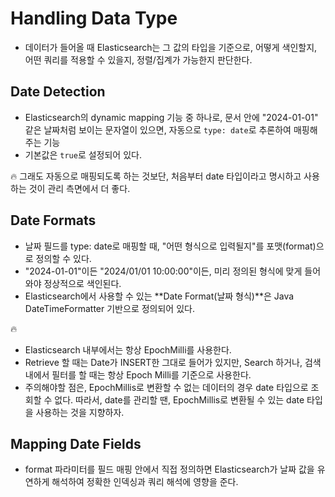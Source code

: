 # Handling Data Type
- 데이터가 들어올 때 Elasticsearch는 그 값의 타입을 기준으로, 어떻게 색인할지, 어떤 쿼리를 적용할 수 있을지, 정렬/집계가 가능한지 판단한다.

## Date Detection
- Elasticsearch의 dynamic mapping 기능 중 하나로, 문서 안에 "2024-01-01" 같은 날짜처럼 보이는 문자열이 있으면, 자동으로 `type: date`로 추론하여 매핑해주는 기능
- 기본값은 `true`로 설정되어 있다.

🔥 그래도 자동으로 매핑되도록 하는 것보단, 처음부터 date 타입이라고 명시하고 사용하는 것이 관리 측면에서 더 좋다. 

## Date Formats
- 날짜 필드를 type: date로 매핑할 때, "어떤 형식으로 입력될지"를 포맷(format)으로 정의할 수 있다.
- "2024-01-01"이든 "2024/01/01 10:00:00"이든, 미리 정의된 형식에 맞게 들어와야 정상적으로 색인된다.
- Elasticsearch에서 사용할 수 있는 **Date Format(날짜 형식)**은 Java DateTimeFormatter 기반으로 정의되어 있다.

🔥 
- Elasticsearch 내부에서는 항상 EpochMilli를 사용한다.
- Retrieve 할 때는 Date가 INSERT한 그대로 들어가 있지만, Search 하거나, 검색 내에서 필터를 할 때는 항상 Epoch Milli를 기준으로 사용한다.
- 주의해야할 점은, EpochMillis로 변환할 수 없는 데이터의 경우 date 타입으로 조회할 수 없다. 따라서, date를 관리할 땐, EpochMillis로 변환될 수 있는 date 타입을 사용하는 것을 지향하자.


## Mapping Date Fields
- format 파라미터를 필드 매핑 안에서 직접 정의하면 Elasticsearch가 날짜 값을 유연하게 해석하여 정확한 인덱싱과 쿼리 해석에 영향을 준다.


